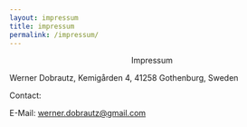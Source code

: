 ```yaml
---
layout: impressum
title: impressum
permalink: /impressum/
---
```


<p style="text-align: center;">
Impressum 

Werner Dobrautz,
Kemigården 4,
41258 Gothenburg, Sweden

Contact:

E-Mail: werner.dobrautz@gmail.com
</p>
